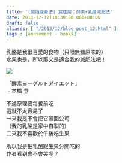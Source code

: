 ```yaml
---
title: '[閱讀瘦身法] 食住瘦：酵素+乳酪減肥法'
date: 2013-12-12T10:30:00.000+08:00
draft: false
aliases: [ "/2013/12/blog-post_12.html" ]
tags : [amusement - books]
---
```


乳酪是我很喜愛的食物（只限無糖原味的）  
水果也是，所以那又是適合我的減肥法吧！  

![](/images/enzymebook.jpg)

「酵素ヨーグルトダイエット」  
﹣本橋 登  
  
不過原理要每餐前吃  
這就不太容易了   
一來我是不會把它帶回公司  
（我的乳酪是家中自製的）  
二來我不喜歡於午後吃生果   
  
所以我是把乳酪跟生果分開吃的    
作者看到會不會哭呢？
